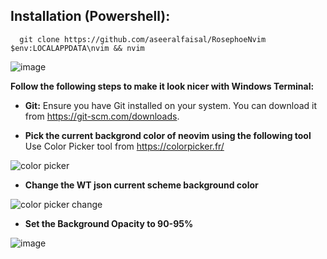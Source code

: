 ## **Installation (Powershell):**
      
      git clone https://github.com/aseeralfaisal/RosephoeNvim $env:LOCALAPPDATA\nvim && nvim
      
![image](https://github.com/aseeralfaisal/afs-nvim/assets/67814164/a81dcac0-9d48-4dc5-bdc0-78ef59ea791d)

**Follow the following steps to make it look nicer with Windows Terminal:**

- **Git:** Ensure you have Git installed on your system. You can download it from https://git-scm.com/downloads.

- **Pick the current backgrond color of neovim using the following tool**
Use Color Picker tool from https://colorpicker.fr/

![color picker](https://github.com/aseeralfaisal/RosephoeNvim/assets/67814164/d1f6521a-dcf4-4500-9e24-54424f78bb67)

- **Change the WT json current scheme background color**

![color picker change](https://github.com/aseeralfaisal/RosephoeNvim/assets/67814164/48fa17bd-f139-4777-ac9d-f4792e034db3)

- **Set the Background Opacity to 90-95%**

![image](https://github.com/aseeralfaisal/RosephoeNvim/assets/67814164/70d05412-b085-4b8e-a7bf-65f166478789)


